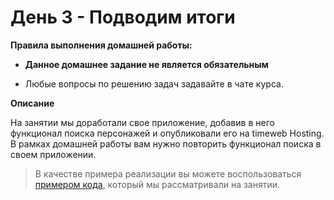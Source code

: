 # День 3 - Подводим итоги

**Правила выполнения домашней работы:**

- **Данное домашнее задание не является обязательным**

- Любые вопросы по решению задач задавайте в чате курса.

**Описание**

На занятии мы доработали свое приложение, добавив в него функционал поиска персонажей и опубликовали его 
на timeweb Hosting. 
В рамках домашней работы вам нужно повторить функционал поиска в своем приложении.  

> В качестве примера реализации вы можете воспользоваться [примером кода](result), который мы рассматривали на занятии.
